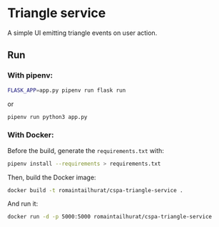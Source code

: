 # Triangle service

A simple UI emitting triangle events on user action.

## Run

### With pipenv:

```bash
FLASK_APP=app.py pipenv run flask run
```

or

```bash
pipenv run python3 app.py
```

### With Docker:

Before the build, generate the `requirements.txt` with:

```bash
pipenv install --requirements > requirements.txt
```

Then, build the Docker image:

```bash
docker build -t romaintailhurat/cspa-triangle-service .
```

And run it:

```bash
docker run -d -p 5000:5000 romaintailhurat/cspa-triangle-service
```
